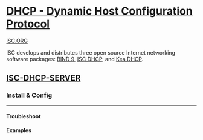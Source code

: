 # [DHCP - Dynamic Host Configuration Protocol](https://en.wikipedia.org/wiki/Dynamic_Host_Configuration_Protocol)

[ISC.ORG](https://www.isc.org/)

ISC develops and distributes three open source Internet networking software packages: [BIND 9](https://www.isc.org/bind), [ISC DHCP](https://www.isc.org/dhcp), and [Kea DHCP](https://www.isc.org/kea).

## [ISC-DHCP-SERVER](https://www.isc.org/dhcp/)

### Install & Config

---

#### Troubleshoot

#### Examples
